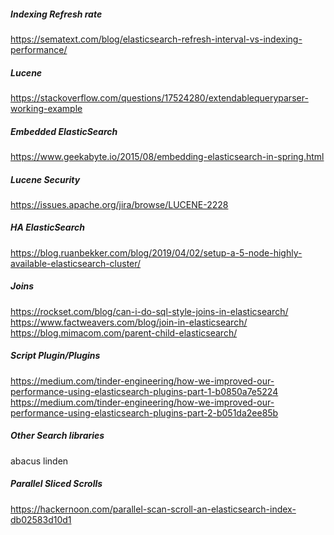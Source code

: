 ##### Indexing Refresh rate
https://sematext.com/blog/elasticsearch-refresh-interval-vs-indexing-performance/

##### Lucene
https://stackoverflow.com/questions/17524280/extendablequeryparser-working-example   

##### Embedded ElasticSearch
https://www.geekabyte.io/2015/08/embedding-elasticsearch-in-spring.html   

##### Lucene Security
https://issues.apache.org/jira/browse/LUCENE-2228   

##### HA ElasticSearch
https://blog.ruanbekker.com/blog/2019/04/02/setup-a-5-node-highly-available-elasticsearch-cluster/   

##### Joins
https://rockset.com/blog/can-i-do-sql-style-joins-in-elasticsearch/   
https://www.factweavers.com/blog/join-in-elasticsearch/   
https://blog.mimacom.com/parent-child-elasticsearch/   


##### Script Plugin/Plugins
https://medium.com/tinder-engineering/how-we-improved-our-performance-using-elasticsearch-plugins-part-1-b0850a7e5224   
https://medium.com/tinder-engineering/how-we-improved-our-performance-using-elasticsearch-plugins-part-2-b051da2ee85b   

##### Other Search libraries
abacus 
linden

##### Parallel Sliced Scrolls
https://hackernoon.com/parallel-scan-scroll-an-elasticsearch-index-db02583d10d1   

